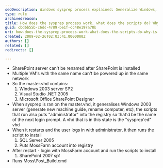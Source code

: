 ```yaml
---
seoDescription: Windows sysprep process explained: Generalize Windows, rename computer, and run scripts for SQL Server, SharePoint installation and configuration.
type: rule
archivedreason: 
title: How does the sysprep process work, what does the scripts do? Why is this process so complicated ?
guid: cbd6b55b-c6dd-4789-be1f-cc48e197a78b
uri: how-does-the-sysprep-process-work-what-does-the-scripts-do-why-is-this-process-so-complicated
created: 2009-02-26T02:03:41.0000000Z
authors: []
related: []
redirects: []

---
```


- SharePoint server can't be renamed after SharePoint is installed
- Multiple VM's with the same name can't be powered up in the same network
- So the master.vhd contains:
  1. Windows 2003 server SP2
  2. Visual Studio .NET 2005
  3. Microsoft Office SharePoint Designer
- When sysprep is ran on the master.vhd, it generalises Windows
  2003 server (generate new machine guide, rename computer, etc), the
  scripts that run also puts "administrator" into the registry so that'd
  be the name of the next login prompt. A vhd that is in this state is the
  "sysprep'ed" vhd
- When it restarts and the user logs in with administrator, it then runs the script to install
  1. SQL Server 2005
  2. Puts MossFarm account into registry
- After restart - login with MossFarm account and run the scripts to install
  1. SharePoint 2007 sp1
- Runs Moss\Post_Build.cmd

<!--endintro-->
